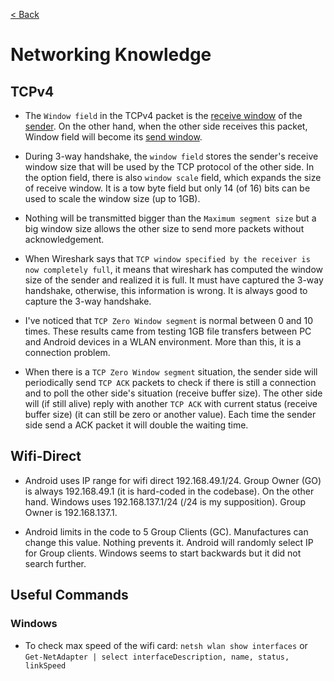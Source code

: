 [< Back](https://github.com/brlebtag/My-Commonplace-Book)

# Networking Knowledge

## TCPv4
* The `Window field` in the TCPv4 packet is the <ins>receive window</ins> of the <ins>sender</ins>. On the other hand, when the other side receives this packet, Window field will become its <ins>send window</ins>.

* During 3-way handshake, the `window field` stores the sender's receive window size that will be used by the TCP protocol of the other side. In the option field, there is also `window scale` field, which expands the size of receive window. It is a tow byte field but only 14 (of 16) bits can be used to scale the window size (up to 1GB).

* Nothing will be transmitted bigger than the `Maximum segment size` but a big window size allows the other size to send more packets without acknowledgement.

* When Wireshark says that `TCP window specified by the receiver is now completely full`, it means that wireshark has computed the window size of the sender and realized it is full. It must have captured the 3-way handshake, otherwise, this information is wrong. It is always good to capture the 3-way handshake.

* I've noticed that `TCP Zero Window segment` is normal between 0 and 10 times. These results came from testing 1GB file transfers between PC and Android devices in a WLAN environment. More than this, it is a connection problem.

* When there is a `TCP Zero Window segment` situation, the sender side will periodically send `TCP ACK` packets to check if there is still a connection and to poll the other side's situation (receive buffer size). The other side will (if still alive) reply with another `TCP ACK` with current status (receive buffer size) (it can still be zero or another value). Each time the sender side send a ACK packet it will double the waiting time.

## Wifi-Direct
* Android uses IP range for wifi direct 192.168.49.1/24. Group Owner (GO) is always 192.168.49.1 (it is hard-coded in the codebase). On the other hand. Windows uses 192.168.137.1/24 (/24 is my supposition). Group Owner is 192.168.137.1.

* Android limits in the code to 5 Group Clients (GC). Manufactures can change this value. Nothing prevents it. Android will randomly select IP for Group clients. Windows seems to start backwards but it did not search further.

## Useful Commands

### Windows

* To check max speed of the wifi card: `netsh wlan show interfaces` or `Get-NetAdapter | select interfaceDescription, name, status, linkSpeed`
